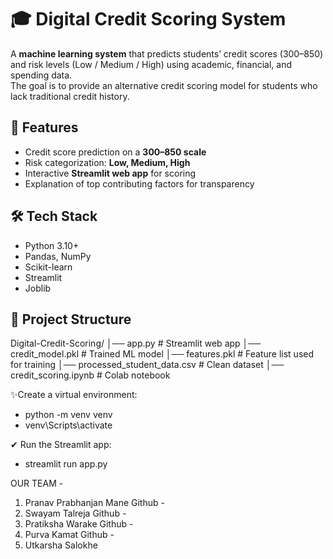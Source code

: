 # 🎓 Digital Credit Scoring System

A **machine learning system** that predicts students’ credit scores (300–850) and risk levels (Low / Medium / High) using academic, financial, and spending data.  
The goal is to provide an alternative credit scoring model for students who lack traditional credit history.

## 🚀 Features
- Credit score prediction on a **300–850 scale**  
- Risk categorization: **Low, Medium, High**  
- Interactive **Streamlit web app** for scoring  
- Explanation of top contributing factors for transparency  

## 🛠️ Tech Stack
- Python 3.10+  
- Pandas, NumPy  
- Scikit-learn  
- Streamlit  
- Joblib  

## 📂 Project Structure
Digital-Credit-Scoring/
│── app.py                                                       # Streamlit web app
│── credit_model.pkl                                             # Trained ML model
│── features.pkl                                                 # Feature list used for training
│── processed_student_data.csv                                   # Clean dataset
│── credit_scoring.ipynb                                         # Colab notebook



✨Create a virtual environment:
- python -m venv venv
- venv\Scripts\activate

✔ Run the Streamlit app:
- streamlit run app.py



OUR TEAM -
1. Pranav Prabhanjan Mane
Github - 
2. Swayam Talreja
Github - 
3. Pratiksha Warake
Github - 
4. Purva Kamat
Github - 
5. Utkarsha Salokhe 


















